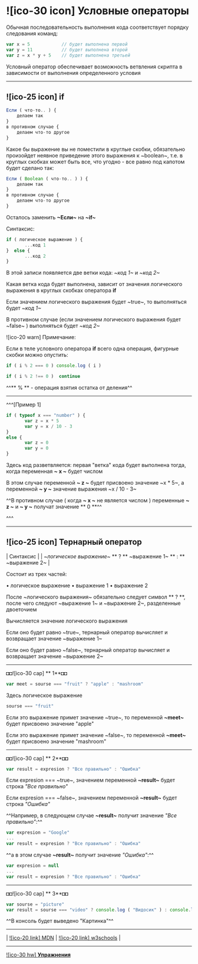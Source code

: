 # ![ico-30 icon] Условные операторы

Обычная последовательность выполнения кода соответствует порядку следования команд:

~~~js
var x = 5            // будет выполнена первой
var y = 11           // будет выполнена второй
var z = x * y + 5    // будет выполнена третьей
~~~

Условный оператор обеспечивает возможность ветвления скрипта в зависимости от выполнения определенного условия

_______________________________________________________________________________

## ![ico-25 icon] if

~~~js
Если ( что-то.. ) {
    делаем так
}
в противном случае {
    делаем что-то другое
}
~~~

Какое бы выражение вы не поместили в круглые скобки, обязательно произойдет неявное приведение этого выражения к ~boolean~, т.е. в круглых скобках может быть все, что угодно - все равно под капотом будет сделано так:

~~~js
Если ( Boolean ( что-то.. ) ) {
    делаем так
}
в противном случае {
    делаем что-то другое
}
~~~

Осталось заменить **~Если~** на **~if~**

Синтаксис:

~~~js
if ( логическое выражение ) {  
       ...код 1  
}  else {
       ...код 2
}
~~~

В этой записи появляется две ветки кода: _~код 1~_ и _~код 2~_

Какая ветка кода будет выполнена, зависит от значения логического выражения в круглых скобках оператора **if**

Если значением логического выражения будет ~true~, то выполняться будет _~код 1~_

В противном случае (если значением логического выражения будет ~false~ ) выполняться будет _~код 2~_

![ico-20 warn] Примечание:

Если в теле условного оператора  **if** всего одна операция, фигурные скобки можно опустить:

~~~js
if ( i % 2 === 0 ) console.log ( i )

if ( i % 2 !== 0 )  continue
~~~

^^** % ** - операция взятия остатка от деления^^

_________________________________________________________________

^^^[Пример 1]

~~~js
if ( typeof x === "number" ) {
       var z = x * 5
       var y = x / 10 - 3
}
else {
       var z = 0
       var y = 0
}
~~~

Здесь код разветвляется: первая "ветка" кода будет выполнена тогда, когда переменная **~ x ~** будет числом

В этом случае переменной **~ z ~** будет присвоено значение ~x * 5~, а переменной **~ y ~** значение выражения ~x / 10 - 3~

^^В противном случае ( когда **~ x ~** не является числом ) переменные **~ z ~** и **~ y ~** получат значение ** 0 **^^

^^^

_________________________________________________________________

## ![ico-25 icon] Тернарный оператор

| Синтаксис |
| _~логическое выражение~_ ** ? ** ~выражение 1~ ** : ** ~выражение 2~ |

Состоит из трех частей:

• логическое выражение
• выражение 1
• выражение 2

После ~логического выражения~ обязательно следует символ ** ? **, после чего следуют ~выражение 1~ и ~выражение 2~, разделенные двоеточием

Вычисляется значение логического выражения

Если оно будет равно ~true~, тернарный оператор вычисляет и возвращает значение ~выражение 1~

Если оно будет равно ~false~, тернарный оператор вычисляет и возвращает значение ~выражение 2~

_____________________________________________________________

◘◘![ico-30 cap] ** 1**◘◘

~~~js
var meet = sourse === "fruit" ? "apple" : "mashroom"
~~~

Здесь логическое выражение

~~~js
sourse === "fruit"    
~~~

Если это выражение примет значение ~true~, то переменной  **~meet~**  будет присвоено значение  "apple"

Если это выражение примет значение ~false~, то переменной  **~meet~**  будет присвоено значение  "mashroom"

______________________________________________________________

◘◘![ico-30 cap] ** 2**◘◘

~~~js
var result = expresion ? "Все правильно" : "Ошибка"
~~~

Если expresion === ~true~, значением переменной  **~result~**  будет строка *"Все правильно"*

Если expresion === ~false~, значением переменной  **~result~**  будет строка *"Ошибка"*

^^Например, в следующем случае **~result~** получит значение *"Все правильно"*:^^

~~~js
var expresion = "Google"
...
var result = expresion ? "Все правильно" : "Ошибка"
~~~

^^а в этом случае **~result~** получит значение *"Ошибка"*:^^

~~~js
var expresion = null
...
var result = expresion ? "Все правильно" : "Ошибка"
~~~

_________________________________________________________

◘◘![ico-30 cap] ** 3**◘◘

~~~js
var sourse = "picture"
var result = sourse === "video" ? console.log ( "Видосик" ) : console.log ( "Картинка" )
~~~

^^В консоль будет выведено "Картинка"^^

_____________________________________________________________

| [![ico-20 link] MDN](https://developer.mozilla.org/ru/docs/Web/JavaScript/Guide/Expressions_and_Operators) | [![ico-20 link] w3schools](https://www.w3schools.com/js/js_if_else.asp) |

_____________________________________________________________

[![ico-30 hw] **Упражнения**](https://docs.google.com/forms/d/e/1FAIpQLSds2Q8WyrfeDSN7dZd6F3v0HspdMQG9BPrV0d3SG3mOGh2rFw/viewform)

